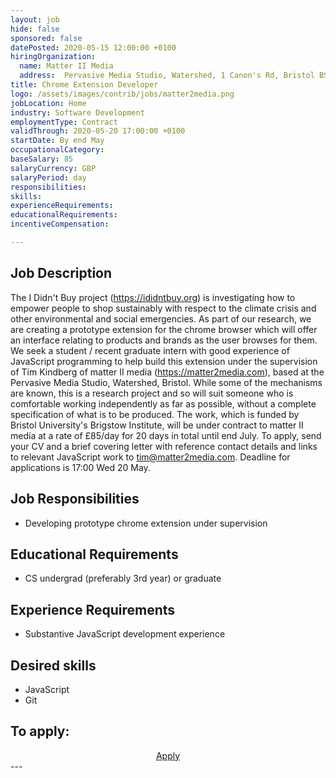 ```yaml
---
layout: job
hide: false
sponsored: false
datePosted: 2020-05-15 12:00:00 +0100
hiringOrganization:
  name: Matter II Media
  address:  Pervasive Media Studio, Watershed, 1 Canon's Rd, Bristol BS1 5TX
title: Chrome Extension Developer
logo: /assets/images/contrib/jobs/matter2media.png
jobLocation: Home
industry: Software Development
employmentType: Contract
validThrough: 2020-05-20 17:00:00 +0100
startDate: By end May
occupationalCategory:
baseSalary: 85
salaryCurrency: GBP
salaryPeriod: day
responsibilities:
skills:
experienceRequirements:
educationalRequirements:
incentiveCompensation:

---
```


## Job Description
The I Didn't Buy project (https://ididntbuy.org) is investigating how to empower people to shop sustainably with respect to the climate crisis and other environmental and social emergencies. As part of our research, we are creating a prototype extension for the chrome browser which will offer an interface relating to products and brands as the user browses for them. We seek a student / recent graduate intern with good experience of JavaScript programming to help build this extension under the supervision of Tim Kindberg of matter II media (https://matter2media.com), based at the Pervasive Media Studio, Watershed, Bristol. While some of the mechanisms are known, this is a research project and so will suit someone who is comfortable working independently as far as possible, without a complete specification of what is to be produced. The work, which is funded by Bristol University's Brigstow Institute, will be under contract to matter II media at a rate of £85/day for 20 days in total until end July. To apply, send your CV and a brief covering letter with reference contact details and links to relevant JavaScript work to tim@matter2media.com. Deadline for applications is 17:00 Wed 20 May.

## Job Responsibilities
- Developing prototype chrome extension under supervision

## Educational Requirements
- CS undergrad (preferably 3rd year) or graduate

## Experience Requirements
- Substantive JavaScript development experience

## Desired skills
- JavaScript
- Git

## To apply:

<div class="to-apply" style="text-align: center">
  <a class="btn btn--dark" style="margin: 20px" href="mailto:tim@matter2media.com">
    Apply
  </a>
</div>
---

